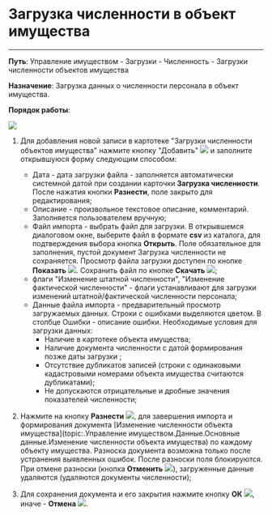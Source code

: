 ﻿# Загрузка численности в объект имущества
___

**Путь**: Управление имуществом - Загрузки - Численность - Загрузки численности объектов имущества

**Назначение**: Загрузка данных о численности персонала в объект имущества.

**Порядок работы**:

![](topic:.AddFiles.Screenshot_20016.jpg)

1. Для добавления новой записи в картотеке "Загрузки численности объектов имущества" нажмите кнопку "Добавить" ![](topic:Com.AddFiles.Buttons.Btn_Add.png) и заполните открывшуюся форму следующим способом:

    - Дата - дата загрузки файла - заполняется автоматически системной датой при создании карточки **Загрузка численности**.
После нажатия кнопки **Разнести**, поле закрыто для редактирования;
    - Описание - произвольное текстовое описание, комментарий. Заполняется пользователем вручную;
    - Файл импорта - выбрать файл для загрузки. В открывшемся диалоговом окне, выберите файл в формате **csv** из каталога, для подтверждения выбора кнопка **Открыть**.
    Поле обязательное для заполнения, пустой документ Загрузка численности не сохраняется.
    Просмотр файла загрузки доступен по кнопке **Показать** ![](topic:Com.AddFiles.Buttons.Btn_View_mini.png).
    Сохранить файл по кнопке **Скачать** ![](topic:Com.AddFiles.Buttons.Btn_Upload_mini.png);
    - флаги "Изменение штатной численности", "Изменение фактической численности"  - флаги устанавливают для загрузки изменений штатной/фактической численности персонала;
    - Данные файла импорта - предварительный просмотр загружаемых данных. Строки с ошибками выделяются цветом. В столбце Ошибки - описание ошибки.
    Необходимые условия для загрузки данных:
        - Наличие в картотеке объекта имущества;
        - Наличие документа численности с датой формирования позже даты загрузки ;
        - Отсутствие дубликатов записей (строки с одинаковыми кадастровыми номерами объекта имущества считаются дубликатами);
        - Не допускаются отрицательные и дробные значения показателей численности;

2. Нажмите на кнопку **Разнести** ![](topic:InfoBoard.AddFiles.Btn_Razntsti.png), для завершения импорта и формирования документа [Изменение численности объекта имущества](topic:.Управление имуществом.Данные.Основные данные.Изменение численности объекта имущества) по каждому объекту имущества.
Разноска документа возможна только после устранения выявленных ошибок. После разноски поля блокируются.
При отмене разноски (кнопка **Отменить** ![](topic:Com.AddFiles.Btn_Otmena.png)), загруженные данные удаляются (удаляются документы численности);
3. Для сохранения документа и его закрытия нажмите кнопку **ОК** ![](topic:Com.AddFiles.Buttons.Btn_Ok_green.png), иначе  -  **Отмена** ![](topic:Com.AddFiles.Buttons.Btn_CloseCancel.png).

